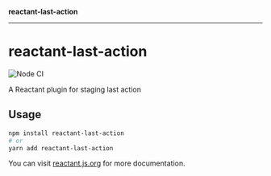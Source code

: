 **reactant-last-action**

***

# reactant-last-action

![Node CI](https://github.com/unadlib/reactant/workflows/Node%20CI/badge.svg)

A Reactant plugin for staging last action

## Usage

```bash
npm install reactant-last-action
# or
yarn add reactant-last-action
```

You can visit [reactant.js.org](https://reactant.js.org/) for more documentation.
